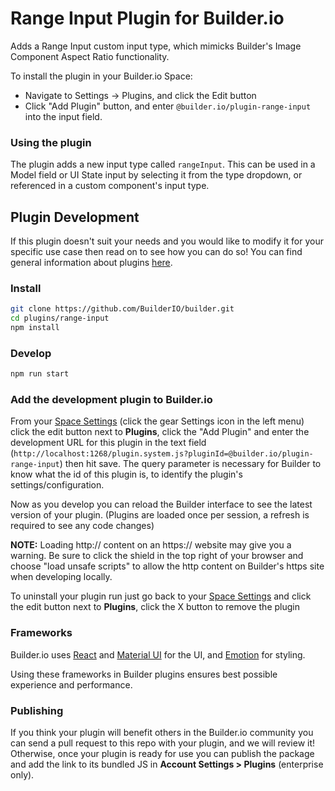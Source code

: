 # Range Input Plugin for Builder.io

Adds a Range Input custom input type, which mimicks Builder's Image Component Aspect Ratio functionality. 

To install the plugin in your Builder.io Space:
* Navigate to Settings -> Plugins, and click the Edit button
* Click "Add Plugin" button, and enter `@builder.io/plugin-range-input` into the input field.

### Using the plugin

The plugin adds a new input type called `rangeInput`. This can be used in a Model field or UI State input by selecting it from the type dropdown, or referenced in a custom component's input type.


## Plugin Development

If this plugin doesn't suit your needs and you would like to modify it for your specific use case then read on to see how you can do so! You can find general information about plugins [here](https://www.builder.io/c/docs/plugins-overview).


### Install

```bash
git clone https://github.com/BuilderIO/builder.git
cd plugins/range-input
npm install
```

### Develop

```bash
npm run start
```

### Add the development plugin to Builder.io

From your [Space Settings](https://builder.io/account/space) (click the gear Settings icon in the left menu) click the edit button next to **Plugins**, click the "Add Plugin" and enter the development URL for this plugin in the text field (`http://localhost:1268/plugin.system.js?pluginId=@builder.io/plugin-range-input`) then hit save. The query parameter is necessary for Builder to know what the id of this plugin is, to identify the plugin's settings/configuration. 

Now as you develop you can reload the Builder interface to see the latest version of your plugin. (Plugins are loaded once per session, a refresh is required to see any code changes)

**NOTE:** Loading http:// content on an https:// website may give you a warning. Be sure to click the shield in the top right of your browser and choose "load unsafe scripts" to allow the http content on Builder's https site when developing locally.



To uninstall your plugin run just go back to your [Space Settings](https://builder.io/account/space) and click the edit button next to **Plugins**, click the X button to remove the plugin

### Frameworks

Builder.io uses [React](https://github.com/facebook/react) and [Material UI](https://github.com/mui-org/material-ui) for the UI, and [Emotion](https://github.com/emotion-js/emotion) for styling.

Using these frameworks in Builder plugins ensures best possible experience and performance.

### Publishing

If you think your plugin will benefit others in the Builder.io community you can send a pull request to this repo with your plugin, and we will review it! Otherwise, once your plugin is ready for use you can publish the package and add the link to its bundled JS in **Account Settings > Plugins** (enterprise only).


